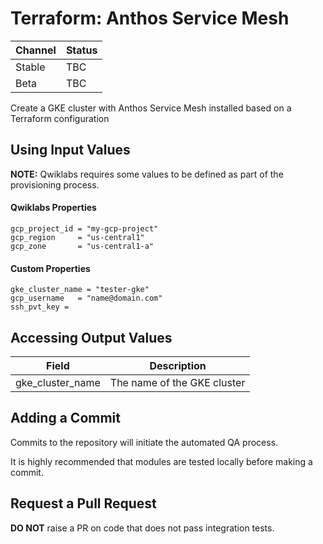# Terraform: Anthos Service Mesh

| Channel | Status |
|---------|--------|
| Stable  | TBC    | 
| Beta    | TBC    | 

Create a GKE cluster with Anthos Service Mesh installed based on a Terraform configuration

## Using Input Values 

__NOTE:__ Qwiklabs requires some values to be defined as part of the provisioning process. 

#### Qwiklabs Properties
```
gcp_project_id = "my-gcp-project"
gcp_region     = "us-central1"
gcp_zone       = "us-central1-a"
```

#### Custom Properties

```
gke_cluster_name = "tester-gke"
gcp_username   = "name@domain.com"
ssh_pvt_key = 
```

## Accessing Output Values 

| Field | Description |
|-------|-------------|
| gke_cluster_name | The name of the GKE cluster |

## Adding a Commit 

Commits to the repository will initiate the automated QA process.

It is highly recommended that modules are tested locally before making a commit.

## Request a Pull Request

__DO NOT__ raise a PR on code that does not pass integration tests.
